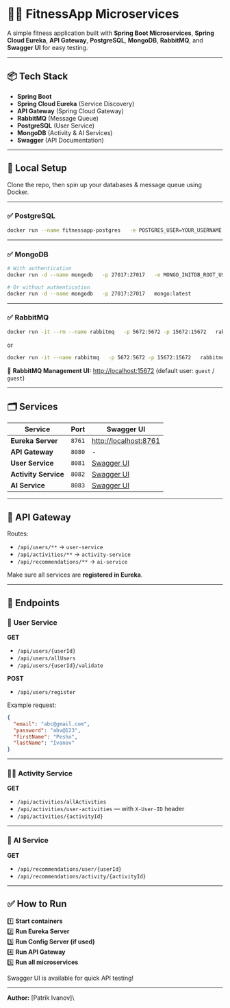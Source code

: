 # 🏋️‍♂️ FitnessApp Microservices

A simple fitness application built with **Spring Boot Microservices**, **Spring Cloud Eureka**, **API Gateway**, **PostgreSQL**, **MongoDB**, **RabbitMQ**, and **Swagger UI** for easy testing.

---

## 📦 **Tech Stack**

- **Spring Boot**
- **Spring Cloud Eureka** (Service Discovery)
- **API Gateway** (Spring Cloud Gateway)
- **RabbitMQ** (Message Queue)
- **PostgreSQL** (User Service)
- **MongoDB** (Activity & AI Services)
- **Swagger** (API Documentation)

---

## 🚀 **Local Setup**

Clone the repo, then spin up your databases & message queue using Docker.

---

### ✅ PostgreSQL

```bash
docker run --name fitnessapp-postgres   -e POSTGRES_USER=YOUR_USERNAME   -e POSTGRES_PASSWORD=YOUR_PASSWORD   -e POSTGRES_DB=fitnessapp_db   -p 5432:5432   -d postgres
```

---

### ✅ MongoDB

```bash
# With authentication
docker run -d --name mongodb   -p 27017:27017   -e MONGO_INITDB_ROOT_USERNAME=YOUR_USERNAME   -e MONGO_INITDB_ROOT_PASSWORD=YOUR_PASSWORD   mongo:latest

# Or without authentication
docker run -d --name mongodb   -p 27017:27017   mongo:latest
```

---

### ✅ RabbitMQ

```bash
docker run -it --rm --name rabbitmq   -p 5672:5672 -p 15672:15672   rabbitmq:4-management
```

or

```bash
docker run -it --name rabbitmq   -p 5672:5672 -p 15672:15672   rabbitmq:4-management
```

📌 **RabbitMQ Management UI:** [http://localhost:15672](http://localhost:15672) (default user: `guest` / `guest`)

---

## 🗂️ **Services**

| Service              | Port   | Swagger UI                                                |
| -------------------- | ------ | --------------------------------------------------------- |
| **Eureka Server**    | `8761` | [http://localhost:8761](http://localhost:8761)            |
| **API Gateway**      | `8080` | -                                                         |
| **User Service**     | `8081` | [Swagger UI](http://localhost:8081/swagger-ui/index.html) |
| **Activity Service** | `8082` | [Swagger UI](http://localhost:8082/swagger-ui/index.html) |
| **AI Service**       | `8083` | [Swagger UI](http://localhost:8083/swagger-ui/index.html) |

---

## 🔀 **API Gateway**

Routes:

- `/api/users/**` → `user-service`
- `/api/activities/**` → `activity-service`
- `/api/recommendations/**` → `ai-service`

Make sure all services are **registered in Eureka**.

---

## 📌 **Endpoints**

### 👤 **User Service**

**GET**

- `/api/users/{userId}`
- `/api/users/allUsers`
- `/api/users/{userId}/validate`

**POST**

- `/api/users/register`

Example request:

```json
{
  "email": "abc@gmail.com",
  "password": "abv@123",
  "firstName": "Pesho",
  "lastName": "Ivanov"
}
```

---

### 🏃‍♂️ **Activity Service**

**GET**

- `/api/activities/allActivities`
- `/api/activities/user-activities` — with `X-User-ID` header
- `/api/activities/{activityId}`

---

### 🤖 **AI Service**

**GET**

- `/api/recommendations/user/{userId}`
- `/api/recommendations/activity/{activityId}`

---

## ✅ **How to Run**

1️⃣ **Start containers**\
2️⃣ **Run Eureka Server**\
3️⃣ **Run Config Server (if used)**\
4️⃣ **Run API Gateway**\
5️⃣ **Run all microservices**

Swagger UI is available for quick API testing!

---

**Author:** [Patrik Ivanov]\
